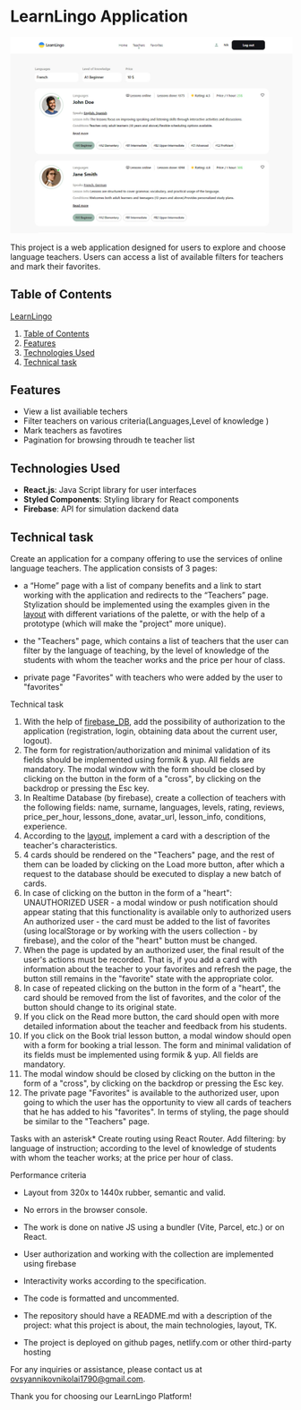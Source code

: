 # LearnLingo Application
![Creating repo from a template step 1](./src//img/readme/main-screen.jpg)

This project is a web application designed for users to explore and choose language teachers. Users can access a list of available filters for teachers and mark their favorites.

## Table of Contents
[LearnLingo](https://nikolas1790.github.io/learn-lingo/)
1. [Table of Contents](#table-of-contents)
2. [Features](#features)
3. [Technologies Used](#technologies-used)
4. [Technical task](#technical-task)

## Features
-  View a list availiable techers
-  Filter teachers on various criteria(Languages,Level of knowledge )
-  Mark teachers as favotires
-  Pagination for browsing throudh te teacher list

## Technologies Used
- **React.js**: Java Script library for user interfaces
- **Styled Components**: Styling library for React components
- **Firebase**: API for simulation dackend data

## Technical task

Create an application for a company offering to use the services of online language teachers. The application consists of 3 pages:

- a “Home” page with a list of company benefits and a link to start working with the application and redirects to the “Teachers” page. Stylization should be implemented using the examples given in the [layout](https://www.figma.com/file/dewf5jVviSTuWMMyU3d8Mc/%D0%9F%D0%B5%D1%82-%D0%BF%D1%80%D0%BE%D1%94%D0%BA%D1%82-%D0%B4%D0%BB%D1%8F-%D0%9A%D0%A6?type=design&node-id=0-1&mode=design&t=jCmjSs9PeOjObYSc-0) with different variations of the palette, or with the help of a prototype (which will make the "project" more unique).

- the "Teachers" page, which contains a list of teachers that the user can filter by the language of teaching, by the level of knowledge of the students with whom the teacher works and the price per hour of class.

- private page "Favorites" with teachers who were added by the user to "favorites"

Technical task
1. With the help of [firebase_DB](https://firebase.google.com/), add the possibility of authorization to the application (registration, login, obtaining data about the current user, logout).
2. The form for registration/authorization and minimal validation of its fields should be implemented using formik & yup. All fields are mandatory. The modal window with the form should be closed by clicking on the button in the form of a "cross", by clicking on the backdrop or pressing the Esc key.
3. In Realtime Database (by firebase), create a collection of teachers with the following fields: name, surname, languages, levels, rating, reviews, price_per_hour, lessons_done, avatar_url, lesson_info, conditions, experience.
4. According to the [layout](https://www.figma.com/file/dewf5jVviSTuWMMyU3d8Mc/%D0%9F%D0%B5%D1%82-%D0%BF%D1%80%D0%BE%D1%94%D0%BA%D1%82-%D0%B4%D0%BB%D1%8F-%D0%9A%D0%A6?type=design&node-id=0-1&mode=design&t=jCmjSs9PeOjObYSc-0), implement a card with a description of the teacher's characteristics.
5. 4 cards should be rendered on the "Teachers" page, and the rest of them can be loaded by clicking on the Load more button, after which a request to the database should be executed to display a new batch of cards.
6. In case of clicking on the button in the form of a "heart":
     UNAUTHORIZED USER - a modal window or push notification should appear stating that this functionality is available only to authorized users
     An authorized user - the card must be added to the list of favorites (using localStorage or by working with the users collection - by firebase), and the color of the "heart" button must be changed.
7. When the page is updated by an authorized user, the final result of the user's actions must be recorded. That is, if you add a card with information about the teacher to your favorites and refresh the page, the button still remains in the "favorite" state with the appropriate color.
8. In case of repeated clicking on the button in the form of a "heart", the card should be removed from the list of favorites, and the color of the button should change to its original state.
9. If you click on the Read more button, the card should open with more detailed information about the teacher and feedback from his students.
10. If you click on the Book trial lesson button, a modal window should open with a form for booking a trial lesson. The form and minimal validation of its fields must be implemented using formik & yup. All fields are mandatory.
11. The modal window should be closed by clicking on the button in the form of a "cross", by clicking on the backdrop or pressing the Esc key.
12. The private page "Favorites" is available to the authorized user, upon going to which the user has the opportunity to view all cards of teachers that he has added to his "favorites". In terms of styling, the page should be similar to the "Teachers" page.

Tasks with an asterisk*
Create routing using React Router.
Add filtering: by language of instruction; according to the level of knowledge of students with whom the teacher works; at the price per hour of class.


Performance criteria

- Layout from 320x to 1440x rubber, semantic and valid.

- No errors in the browser console.

- The work is done on native JS using a bundler (Vite, Parcel, etc.) or on React.

- User authorization and working with the collection are implemented using firebase

- Interactivity works according to the specification.

- The code is formatted and uncommented.

- The repository should have a README.md with a description of the project: what this project is about, the main technologies, layout, TK.

- The project is deployed on github pages, netlify.com or other third-party hosting



For any inquiries or assistance, please contact us at [ovsyannikovnikolai1790@gmail.com](ovsyannikovnikolai1790@gmail.com).

Thank you for choosing our LearnLingo Platform!